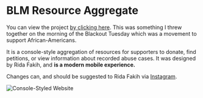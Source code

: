 # BLM Resource Aggregate

You can view the project [by clicking here](https://ridarf.github.io/blm-resource-aggregation/).
This was something I threw together on the morning of the Blackout Tuesday which was a movement to support African-Americans.

It is a console-style aggregation of resources for supporters to donate, find petitions, or view information about recorded abuse cases.
It was designed by Rida Fakih, and **is a modern mobile experience.**

Changes can, and should be suggested to Rida Fakih via [Instagram](https://instagram.com/rida.rf).

![Console-Styled Website](https://i.imgur.com/KBWrdnO.png)
